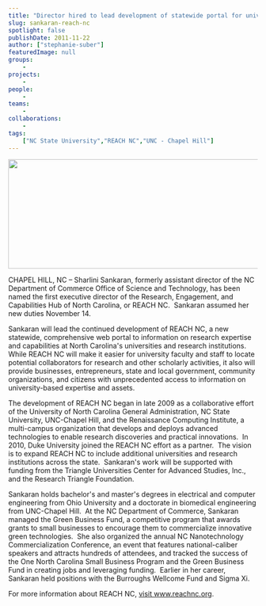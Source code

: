 ```yaml
---
title: "Director hired to lead development of statewide portal for university research expertise"
slug: sankaran-reach-nc
spotlight: false
publishDate: 2011-11-22
author: ["stephanie-suber"]
featuredImage: null
groups:
    - 
projects:
    - 
people:
    - 
teams: 
    - 
collaborations:
    - 
tags:
    ["NC State University","REACH NC","UNC - Chapel Hill"]
---
```

<p><img class="alignnone size-full wp-image-8560" title="REACH NC" src="https://www.renci.org/wp-content/uploads/2011/11/reach-nc-logo.jpg" alt="" width="630" height="221" /></p>

<p>CHAPEL HILL, NC – Sharlini Sankaran, formerly assistant director of the NC Department of Commerce Office of Science and Technology, has been named the first executive director of the Research, Engagement, and Capabilities Hub of North Carolina, or REACH NC.  Sankaran assumed her new duties November 14.</p>

<p>Sankaran will lead the continued development of REACH NC, a new statewide, comprehensive web portal to information on research expertise and capabilities at North Carolina's universities and research institutions. While REACH NC will make it easier for university faculty and staff to locate potential collaborators for research and other scholarly activities, it also will provide businesses, entrepreneurs, state and local government, community organizations, and citizens with unprecedented access to information on university-based expertise and assets.</p>

<p>The development of REACH NC began in late 2009 as a collaborative effort of the University of North Carolina General Administration, NC State University, UNC-Chapel Hill, and the Renaissance Computing Institute, a multi-campus organization that develops and deploys advanced technologies to enable research discoveries and practical innovations.  In 2010, Duke University joined the REACH NC effort as a partner.  The vision is to expand REACH NC to include additional universities and research institutions across the state.  Sankaran's work will be supported with funding from the Triangle Universities Center for Advanced Studies, Inc., and the Research Triangle Foundation.</p>

<p>Sankaran holds bachelor's and master's degrees in electrical and computer engineering from Ohio University and a doctorate in biomedical engineering from UNC-Chapel Hill.  At the NC Department of Commerce, Sankaran managed the Green Business Fund, a competitive program that awards grants to small businesses to encourage them to commercialize innovative green technologies.  She also organized the annual NC Nanotechnology Commercialization Conference, an event that features national-caliber speakers and attracts hundreds of attendees, and tracked the success of the One North Carolina Small Business Program and the Green Business Fund in creating jobs and leveraging funding.  Earlier in her career, Sankaran held positions with the Burroughs Wellcome Fund and Sigma Xi.</p>

<p>For more information about REACH NC, <a href="http://www.reachnc.org" target="_blank">visit www.reachnc.org</a>.</p>
